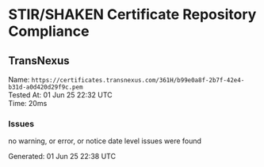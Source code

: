 # STIR/SHAKEN Certificate Repository Compliance

## TransNexus

Name: `https://certificates.transnexus.com/361H/b99e0a8f-2b7f-42e4-b31d-a0d420d29f9c.pem`\
Tested At: 01 Jun 25 22:32 UTC\
Time: 20ms

### Issues

no warning, or error, or notice date level issues were found

Generated: 01 Jun 25 22:38 UTC